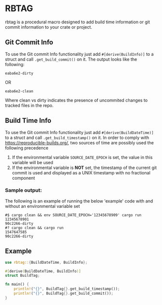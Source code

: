 # RBTAG
rbtag is a procedural macro designed to add build time information or git commit information to your crate or project. 

## Git Commit Info 
To use the Git commit Info functionality just add `#[derive(BuildInfo)]` to a struct and call `.get_build_commit()` on it. The output looks like the following:

```shell
eaba6e2-dirty
```

OR

```shell
eaba6e2-clean
```

Where clean vs dirty indicates the presence of uncommited changes to tracked files in the repo.

## Build Time Info

To use the Git commit Info functionality just add `#[derive(BuildDateTime)]` to a struct and call `.get_build_timestamp()` on it. In order to comply with https://reproducible-builds.org/, two sources of time are possibly used the following precedence

1) If the environmental variable `SOURCE_DATE_EPOCH` is set, the value in this variable will be used
2) If the environmental variable is **NOT** set, the timestamp of the current git commit is used and displayed as a UNIX timestamp with no fractional component

### Sample output:
The following is an example of running the below 'example' code with and without an environmental variable set
```shell
#$ cargo clean && env SOURCE_DATE_EPOCH='12345678909' cargo run
12345678901
90c2266-dirty
#? cargo clean && cargo run
1547647585
90c2266-dirty
```

## Example
```rust
use rbtag::{BuildDateTime, BuildInfo};

#[derive(BuildDateTime, BuildInfo)]
struct BuildTag;

fn main() {
    println!("{}", BuildTag{}.get_build_timestamp());
    println!("{}", BuildTag{}.get_build_commit());
}

```